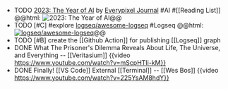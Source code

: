 - TODO [2023: The Year of AI](https://journal.everypixel.com/2023-the-year-of-ai) by [Everypixel Journal](https://journal.everypixel.com/) #AI #[[Reading List]]
  @@html: <img src="https://i0.wp.com/journal.everypixel.com/wp-content/uploads/2023/12/Frame-1-1.png" alt="2023: The Year of AI" style="max-height: 600px" />@@
- TODO [#C] #explore [logseq/awesome-logseq](https://github.com/logseq/awesome-logseq) #Logseq 
  @@html: <a href="https://github.com/logseq/awesome-logseq"><img src="https://github-readme-stats-astronomer.vercel.app/api/pin/?username=logseq&repo=awesome-logseq&theme=tokyonight" alt="logseq/awesome-logseq"/></a>@@
- TODO [#B] create the [[Github Action]] for publishing [[Logseq]] graph
- DONE What The Prisoner's Dilemma Reveals About Life, The Universe, and Everything -- [[Veritasium]]
  {{video https://www.youtube.com/watch?v=mScpHTIi-kM}}
- DONE Finally! [[VS Code]] External [[Terminal]] -- [[Wes Bos]] 
  {{video https://www.youtube.com/watch?v=225YsAM8hdY}}
